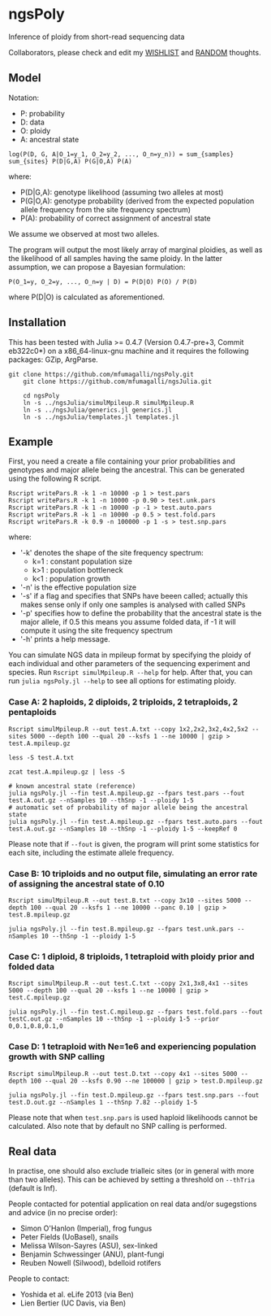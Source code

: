 # ngsPoly
Inference of ploidy from short-read sequencing data

Collaborators, please check and edit my [WISHLIST](wishlist.md) and [RANDOM](random.md) thoughts.

## Model

Notation:
* P: probability
* D: data
* O: ploidy
* A: ancestral state
```
log(P(D, G, A|O_1=y_1, O_2=y_2, ..., O_n=y_n)) = sum_{samples} sum_{sites} P(D|G,A) P(G|O,A) P(A)
```
	
where:
* P(D|G,A): genotype likelihood (assuming two alleles at most)
* P(G|O,A): genotype probability (derived from the expected population allele frequency from the site frequency spectrum)
* P(A): probability of correct assignment of ancestral state

We assume we observed at most two alleles.

The program will output the most likely array of marginal ploidies, as well as the likelihood of all samples having the same ploidy.
In the latter assumption, we can propose a Bayesian formulation:

```
P(O_1=y, O_2=y, ..., O_n=y | D) = P(D|O) P(O) / P(D)
```

where P(D|O) is calculated as aforementioned.

## Installation

This has been tested with Julia >= 0.4.7 (Version 0.4.7-pre+3, Commit eb322c0\*) on a x86\_64-linux-gnu machine and it requires the following packages: GZip, ArgParse.

	git clone https://github.com/mfumagalli/ngsPoly.git
        git clone https://github.com/mfumagalli/ngsJulia.git

        cd ngsPoly
        ln -s ../ngsJulia/simulMpileup.R simulMpileup.R
        ln -s ../ngsJulia/generics.jl generics.jl
        ln -s ../ngsJulia/templates.jl templates.jl

## Example

First, you need a create a file containing your prior probabilities and genotypes and major allele being the ancestral.
This can be generated using the following R script.

	Rscript writePars.R -k 1 -n 10000 -p 1 > test.pars
	Rscript writePars.R -k 1 -n 10000 -p 0.90 > test.unk.pars
	Rscript writePars.R -k 1 -n 10000 -p -1 > test.auto.pars
	Rscript writePars.R -k 1 -n 10000 -p 0.5 > test.fold.pars
	Rscript writePars.R -k 0.9 -n 100000 -p 1 -s > test.snp.pars

where: 
* '-k' denotes the shape of the site frequency spectrum:
	- k=1 : constant population size
	- k>1 : population bottleneck
	- k<1 : population growth
* '-n' is the effective population size
* '-s' if a flag and specifies that SNPs have beeen called; actually this makes sense only if only one samples is analysed with called SNPs 
* '-p' specifies how to define the probability that the ancestral state is the major allele, if 0.5 this means you assume folded data, if -1 it will compute it using the site frequency spectrum
* '-h' prints a help message.

You can simulate NGS data in mpileup format by specifying the ploidy of each individual and other parameters of the sequencing experiment
and species.
Run `Rscript simulMpileup.R --help` for help.
After that, you can run `julia ngsPoly.jl --help` to see all options for estimating ploidy.

### Case A: 2 haploids, 2 diploids, 2 triploids, 2 tetraploids, 2 pentaploids

	Rscript simulMpileup.R --out test.A.txt --copy 1x2,2x2,3x2,4x2,5x2 --sites 5000 --depth 100 --qual 20 --ksfs 1 --ne 10000 | gzip > test.A.mpileup.gz

	less -S test.A.txt

	zcat test.A.mpileup.gz | less -S

	# known ancestral state (reference)
	julia ngsPoly.jl --fin test.A.mpileup.gz --fpars test.pars --fout test.A.out.gz --nSamples 10 --thSnp -1 --ploidy 1-5
	# automatic set of probability of major allele being the ancestral state
	julia ngsPoly.jl --fin test.A.mpileup.gz --fpars test.auto.pars --fout test.A.out.gz --nSamples 10 --thSnp -1 --ploidy 1-5 --keepRef 0

Please note that if `--fout` is given, the program will print some statistics for each site, including the estimate allele frequency.

### Case B: 10 triploids and no output file, simulating an error rate of assigning the ancestral state of 0.10

	Rscript simulMpileup.R --out test.B.txt --copy 3x10 --sites 5000 --depth 100 --qual 20 --ksfs 1 --ne 10000 --panc 0.10 | gzip > test.B.mpileup.gz

	julia ngsPoly.jl --fin test.B.mpileup.gz --fpars test.unk.pars --nSamples 10 --thSnp -1 --ploidy 1-5

### Case C: 1 diploid, 8 triploids, 1 tetraploid with ploidy prior and folded data

	Rscript simulMpileup.R --out test.C.txt --copy 2x1,3x8,4x1 --sites 5000 --depth 100 --qual 20 --ksfs 1 --ne 10000 | gzip > test.C.mpileup.gz

	julia ngsPoly.jl --fin test.C.mpileup.gz --fpars test.fold.pars --fout testC.out.gz --nSamples 10 --thSnp -1 --ploidy 1-5 --prior 0,0.1,0.8,0.1,0

### Case D: 1 tetraploid with Ne=1e6 and experiencing population growth with SNP calling

	Rscript simulMpileup.R --out test.D.txt --copy 4x1 --sites 5000 --depth 100 --qual 20 --ksfs 0.90 --ne 100000 | gzip > test.D.mpileup.gz

	julia ngsPoly.jl --fin test.D.mpileup.gz --fpars test.snp.pars --fout test.D.out.gz --nSamples 1 --thSnp 7.82 --ploidy 1-5

Please note that when `test.snp.pars` is used haploid likelihoods cannot be calculated.
Also note that by default no SNP calling is performed.

## Real data

In practise, one should also exclude trialleic sites (or in general with more than two alleles).
This can be achieved by setting a threshold on `--thTria` (default is Inf).

People contacted for potential application on real data and/or sugegstions and advice (in no precise order):

* Simon O'Hanlon (Imperial), frog fungus
* Peter Fields (UoBasel), snails
* Melissa Wilson-Sayres (ASU), sex-linked
* Benjamin Schwessinger (ANU), plant-fungi
* Reuben Nowell (Silwood), bdelloid rotifers

People to contact:

* Yoshida et al. eLife 2013 (via Ben)
* Lien Bertier (UC Davis, via Ben)



